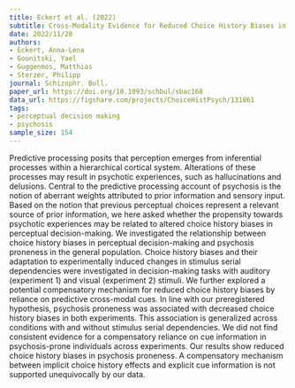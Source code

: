 ```yaml
---
title: Eckert et al. (2022)
subtitle: Cross-Modality Evidence for Reduced Choice History Biases in Psychosis-Prone Individuals
date: 2022/11/28
authors:
- Eckert, Anna-Lena
- Gounitski, Yael
- Guggenmos, Matthias
- Sterzer, Philipp
journal: Schizophr. Bull.
paper_url: https://doi.org/10.1093/schbul/sbac168
data_url: https://figshare.com/projects/ChoiceHistPsych/131861
tags:
- perceptual decision making
- psychosis
sample_size: 154
---
```


Predictive processing posits that perception emerges from inferential processes within a hierarchical cortical system. Alterations of these processes may result in psychotic experiences, such as hallucinations and delusions. Central to the predictive processing account of psychosis is the notion of aberrant weights attributed to prior information and sensory input. Based on the notion that previous perceptual choices represent a relevant source of prior information, we here asked whether the propensity towards psychotic experiences may be related to altered choice history biases in perceptual decision-making. We investigated the relationship between choice history biases in perceptual decision-making and psychosis proneness in the general population. Choice history biases and their adaptation to experimentally induced changes in stimulus serial dependencies were investigated in decision-making tasks with auditory (experiment 1) and visual (experiment 2) stimuli. We further explored a potential compensatory mechanism for reduced choice history biases by reliance on predictive cross-modal cues. In line with our preregistered hypothesis, psychosis proneness was associated with decreased choice history biases in both experiments. This association is generalized across conditions with and without stimulus serial dependencies. We did not find consistent evidence for a compensatory reliance on cue information in psychosis-prone individuals across experiments. Our results show reduced choice history biases in psychosis proneness. A compensatory mechanism between implicit choice history effects and explicit cue information is not supported unequivocally by our data.
